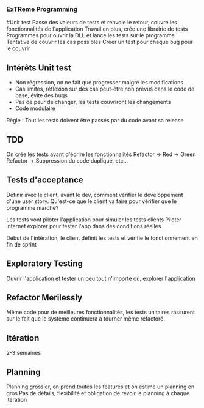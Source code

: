 ### ExTReme Programming

#Unit test
Passe des valeurs de tests et renvoie le retour, couvre les fonctionnalités de l'application
Travail en plus, crée une librairie de tests
Programmes pour ouvrir la DLL et lance les tests sur le programme
Tentative de couvrir les cas possibles
Créer un test pour chaque bug pour le couvrir

## Intérêts Unit test
- Non régression, on ne fait que progresser malgré les modifications
- Cas limites, réflexion sur des cas peut-être non prévus dans le code de base, évite des bugs
- Pas de peur de changer, les tests couvriront les changements
- Code modulaire

Règle : Tout les tests doivent être passés par du code avant sa release

## TDD

On crée les tests avant d'écrire les fonctionnalités
Refactor -> Red -> Green
Refactor -> Suppression du code dupliqué, etc...

## Tests d'acceptance

Définir avec le client, avant le dev, comment vérifier le développement d'une user story.
Qu'est-ce que le client va faire pour vérifier que le programme marche?

Les tests vont piloter l'application pour simuler les tests clients
Piloter internet explorer pour tester l'app dans des conditions réelles

Début de l'intération, le client définit les tests et vérifie le fonctionnement en fin de sprint

## Exploratory Testing

Ouvrir l'application et tester un peu tout n'importe où, explorer l'application

## Refactor Merilessly

Même code pour de meilleures fonctionnalités, les tests unitaires rassurent sur le fait que le système continuera à tourner même refactoré.

## Itération
2-3 semaines

## Planning
Planning grossier, on prend toutes les features et on estime un planning en gros
Pas de détails, flexibilité et obligation de revoir le planning à chaque itération
